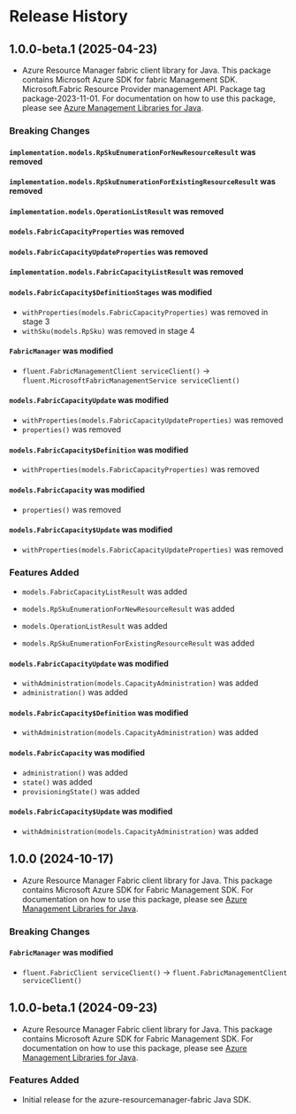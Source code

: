 # Release History

## 1.0.0-beta.1 (2025-04-23)

- Azure Resource Manager fabric client library for Java. This package contains Microsoft Azure SDK for fabric Management SDK. Microsoft.Fabric Resource Provider management API. Package tag package-2023-11-01. For documentation on how to use this package, please see [Azure Management Libraries for Java](https://aka.ms/azsdk/java/mgmt).

### Breaking Changes

#### `implementation.models.RpSkuEnumerationForNewResourceResult` was removed

#### `implementation.models.RpSkuEnumerationForExistingResourceResult` was removed

#### `implementation.models.OperationListResult` was removed

#### `models.FabricCapacityProperties` was removed

#### `models.FabricCapacityUpdateProperties` was removed

#### `implementation.models.FabricCapacityListResult` was removed

#### `models.FabricCapacity$DefinitionStages` was modified

* `withProperties(models.FabricCapacityProperties)` was removed in stage 3
* `withSku(models.RpSku)` was removed in stage 4

#### `FabricManager` was modified

* `fluent.FabricManagementClient serviceClient()` -> `fluent.MicrosoftFabricManagementService serviceClient()`

#### `models.FabricCapacityUpdate` was modified

* `withProperties(models.FabricCapacityUpdateProperties)` was removed
* `properties()` was removed

#### `models.FabricCapacity$Definition` was modified

* `withProperties(models.FabricCapacityProperties)` was removed

#### `models.FabricCapacity` was modified

* `properties()` was removed

#### `models.FabricCapacity$Update` was modified

* `withProperties(models.FabricCapacityUpdateProperties)` was removed

### Features Added

* `models.FabricCapacityListResult` was added

* `models.RpSkuEnumerationForNewResourceResult` was added

* `models.OperationListResult` was added

* `models.RpSkuEnumerationForExistingResourceResult` was added

#### `models.FabricCapacityUpdate` was modified

* `withAdministration(models.CapacityAdministration)` was added
* `administration()` was added

#### `models.FabricCapacity$Definition` was modified

* `withAdministration(models.CapacityAdministration)` was added

#### `models.FabricCapacity` was modified

* `administration()` was added
* `state()` was added
* `provisioningState()` was added

#### `models.FabricCapacity$Update` was modified

* `withAdministration(models.CapacityAdministration)` was added

## 1.0.0 (2024-10-17)

- Azure Resource Manager Fabric client library for Java. This package contains Microsoft Azure SDK for Fabric Management SDK. For documentation on how to use this package, please see [Azure Management Libraries for Java](https://aka.ms/azsdk/java/mgmt).

### Breaking Changes

#### `FabricManager` was modified

* `fluent.FabricClient serviceClient()` -> `fluent.FabricManagementClient serviceClient()`

## 1.0.0-beta.1 (2024-09-23)

- Azure Resource Manager Fabric client library for Java. This package contains Microsoft Azure SDK for Fabric Management SDK. For documentation on how to use this package, please see [Azure Management Libraries for Java](https://aka.ms/azsdk/java/mgmt).

### Features Added

- Initial release for the azure-resourcemanager-fabric Java SDK.
